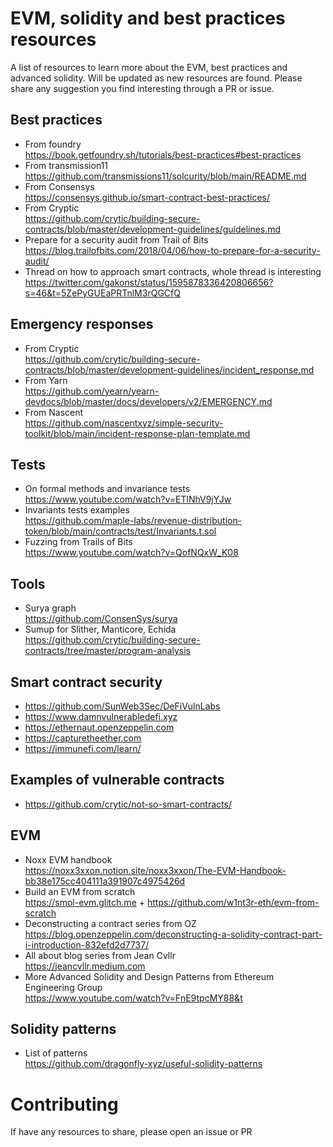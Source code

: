 # EVM, solidity and best practices resources
A list of resources to learn more about the EVM, best practices and
advanced solidity. Will be updated as new resources are
found. Please share any suggestion you find interesting through a PR or
issue.

## Best practices
* From foundry   
https://book.getfoundry.sh/tutorials/best-practices#best-practices
* From transmission11   
https://github.com/transmissions11/solcurity/blob/main/README.md
* From Consensys  
https://consensys.github.io/smart-contract-best-practices/
* From Cryptic  
https://github.com/crytic/building-secure-contracts/blob/master/development-guidelines/guidelines.md
* Prepare for a security audit from Trail of Bits  
https://blog.trailofbits.com/2018/04/06/how-to-prepare-for-a-security-audit/ 
* Thread on how to approach smart contracts, whole thread is interesting
https://twitter.com/gakonst/status/1595878336420806656?s=46&t=5ZePyGUEaPRTnlM3rQGCfQ  


## Emergency responses
* From Cryptic  
https://github.com/crytic/building-secure-contracts/blob/master/development-guidelines/incident_response.md 
* From Yarn   
https://github.com/yearn/yearn-devdocs/blob/master/docs/developers/v2/EMERGENCY.md 
* From Nascent  
https://github.com/nascentxyz/simple-security-toolkit/blob/main/incident-response-plan-template.md

## Tests
* On formal methods and invariance tests  
https://www.youtube.com/watch?v=ETlNhV9jYJw 
* Invariants tests examples  
https://github.com/maple-labs/revenue-distribution-token/blob/main/contracts/test/Invariants.t.sol
* Fuzzing from Trails of Bits  
https://www.youtube.com/watch?v=QofNQxW_K08

## Tools
* Surya graph  
 https://github.com/ConsenSys/surya 
* Sumup for Slither, Manticore, Echida  
https://github.com/crytic/building-secure-contracts/tree/master/program-analysis  


## Smart contract security
* https://github.com/SunWeb3Sec/DeFiVulnLabs 
* https://www.damnvulnerabledefi.xyz
* https://ethernaut.openzeppelin.com
* https://capturetheether.com
* https://immunefi.com/learn/

## Examples of vulnerable contracts
* https://github.com/crytic/not-so-smart-contracts/ 

## EVM
* Noxx EVM handbook  
https://noxx3xxon.notion.site/noxx3xxon/The-EVM-Handbook-bb38e175cc404111a391907c4975426d
* Build an EVM from scratch  
https://smol-evm.glitch.me + https://github.com/w1nt3r-eth/evm-from-scratch
* Deconstructing a contract series from OZ  
https://blog.openzeppelin.com/deconstructing-a-solidity-contract-part-i-introduction-832efd2d7737/
* All about blog series from Jean Cvllr  
https://jeancvllr.medium.com 
* More Advanced Solidity and Design Patterns from Ethereum Engineering Group  
https://www.youtube.com/watch?v=FnE9tpcMY88&t

## Solidity patterns
* List of patterns   
https://github.com/dragonfly-xyz/useful-solidity-patterns

# Contributing 
If have any resources to share, please open an issue or PR
